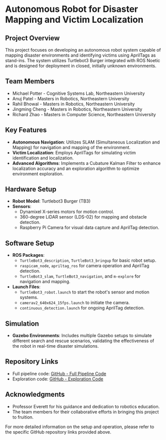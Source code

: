 # Autonomous Robot for Disaster Mapping and Victim Localization

## Project Overview
This project focuses on developing an autonomous robot system capable of mapping disaster environments and identifying victims using AprilTags as stand-ins. The system utilizes Turtlebot3 Burger integrated with ROS Noetic and is designed for deployment in closed, initially unknown environments.

## Team Members
- Michael Potter - Cognitive Systems Lab, Northeastern University
- Anuj Patel - Masters in Robotics, Northeastern University
- Rahil Bhowal - Masters in Robotics, Northeastern University
- Jingming Cheng - Masters in Robotics, Northeastern University
- Richard Zhao - Masters in Computer Science, Northeastern University

## Key Features
- **Autonomous Navigation**: Utilizes SLAM (Simultaneous Localization and Mapping) for navigation and mapping of the environment.
- **Victim Localization**: Employs AprilTags for simulating victim identification and localization.
- **Advanced Algorithms**: Implements a Cubature Kalman Filter to enhance localization accuracy and an exploration algorithm to optimize environment exploration.

## Hardware Setup
- **Robot Model**: Turtlebot3 Burger (TB3)
- **Sensors**:
  - Dynamixel X-series motors for motion control.
  - 360-degree LiDAR sensor (LDS-02) for mapping and obstacle detection.
  - Raspberry Pi Camera for visual data capture and AprilTag detection.

## Software Setup
- **ROS Packages**:
  - `TurtleBot3_description`, `TurtleBot3_bringup` for basic robot setup.
  - `raspicam_node`, `apriltag_ros` for camera operation and AprilTag detection.
  - `TurtleBot3_slam`, `TurtleBot3_navigation`, and `m-explore` for navigation and mapping.
- **Launch Files**:
  - `TurtleBot3_robot.launch` to start the robot's sensor and motion systems.
  - `camerav2_640x624_15fps.launch` to initiate the camera.
  - `continuous_detection.launch` for ongoing AprilTag detection.

## Simulation
- **Gazebo Environments**: Includes multiple Gazebo setups to simulate different search and rescue scenarios, validating the effectiveness of the robot in real-time disaster simulations.

## Repository Links
- Full pipeline code: [GitHub - Full Pipeline Code](https://github.com/rzhao5659/MRProject/tree/main)
- Exploration code: [GitHub - Exploration Code](https://github.com/rzhao5659/MRProject/tree/rz/exploration)

## Acknowledgments
- Professor Everett for his guidance and dedication to robotics education.
- The team members for their collaborative efforts in bringing this project to fruition.

For more detailed information on the setup and operation, please refer to the specific GitHub repository links provided above.
